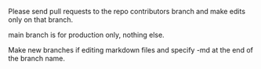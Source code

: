 Please send pull requests to the repo contributors branch and make edits only on that branch.

main branch is for production only, nothing else.

Make new branches if editing markdown files and specify -md at the end of the branch name.
